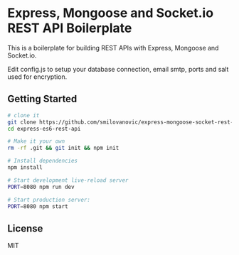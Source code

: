 Express, Mongoose and Socket.io REST API Boilerplate
====================================================

This is a boilerplate for building REST APIs with Express, Mongoose and Socket.io.

Edit config.js to setup your database connection, email smtp, ports and salt used for encryption.

## Getting Started

```sh
# clone it
git clone https://github.com/smilovanovic/express-mongoose-socket-rest-api.git
cd express-es6-rest-api

# Make it your own
rm -rf .git && git init && npm init

# Install dependencies
npm install

# Start development live-reload server
PORT=8080 npm run dev

# Start production server:
PORT=8080 npm start
```


License
-------

MIT